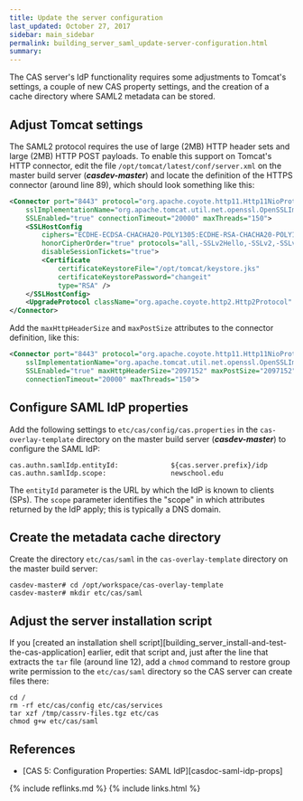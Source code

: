 ```yaml
---
title: Update the server configuration
last_updated: October 27, 2017
sidebar: main_sidebar
permalink: building_server_saml_update-server-configuration.html
summary:
---
```


The CAS server's IdP functionality requires some adjustments to Tomcat's settings, a couple of new CAS property settings, and the creation of a cache directory where SAML2 metadata can be stored.

## Adjust Tomcat settings

The SAML2 protocol requires the use of large (2MB) HTTP header sets and large (2MB) HTTP POST payloads. To enable this support on Tomcat's HTTP connector, edit the file `/opt/tomcat/latest/conf/server.xml` on the master build server (***casdev-master***) and locate the definition of the HTTPS connector (around line 89), which should look something like this:

```xml
<Connector port="8443" protocol="org.apache.coyote.http11.Http11NioProtocol"
    sslImplementationName="org.apache.tomcat.util.net.openssl.OpenSSLImplementation"
    SSLEnabled="true" connectionTimeout="20000" maxThreads="150">
    <SSLHostConfig
        ciphers="ECDHE-ECDSA-CHACHA20-POLY1305:ECDHE-RSA-CHACHA20-POLY1305:ECDHE-ECDSA-AES128-GCM-SHA256:ECDHE-RSA-AES128-GCM-SHA256:ECDHE-ECDSA-AES256-GCM-SHA384:ECDHE-RSA-AES256-GCM-SHA384:DHE-RSA-AES128-GCM-SHA256:DHE-RSA-AES256-GCM-SHA384:ECDHE-ECDSA-AES128-SHA256:ECDHE-RSA-AES128-SHA256:ECDHE-ECDSA-AES128-SHA:ECDHE-RSA-AES256-SHA384:ECDHE-RSA-AES128-SHA:ECDHE-ECDSA-AES256-SHA384:ECDHE-ECDSA-AES256-SHA:ECDHE-RSA-AES256-SHA:DHE-RSA-AES128-SHA256:DHE-RSA-AES128-SHA:DHE-RSA-AES256-SHA256:DHE-RSA-AES256-SHA:ECDHE-ECDSA-DES-CBC3-SHA:ECDHE-RSA-DES-CBC3-SHA:EDH-RSA-DES-CBC3-SHA:AES128-GCM-SHA256:AES256-GCM-SHA384:AES128-SHA256:AES256-SHA256:AES128-SHA:AES256-SHA:DES-CBC3-SHA:!DSS"
        honorCipherOrder="true" protocols="all,-SSLv2Hello,-SSLv2,-SSLv3"
        disableSessionTickets="true">
        <Certificate
            certificateKeystoreFile="/opt/tomcat/keystore.jks"
            certificateKeystorePassword="changeit"
            type="RSA" />
    </SSLHostConfig>
    <UpgradeProtocol className="org.apache.coyote.http2.Http2Protocol" />
</Connector>
```

Add the `maxHttpHeaderSize` and `maxPostSize` attributes to the connector definition, like this:

```xml
<Connector port="8443" protocol="org.apache.coyote.http11.Http11NioProtocol"
    sslImplementationName="org.apache.tomcat.util.net.openssl.OpenSSLImplementation"
    SSLEnabled="true" maxHttpHeaderSize="2097152" maxPostSize="2097152"
    connectionTimeout="20000" maxThreads="150">
```

## Configure SAML IdP properties

Add the following settings to `etc/cas/config/cas.properties` in the `cas-overlay-template` directory on the master build server (***casdev-master***) to configure the SAML IdP:

```properties
cas.authn.samlIdp.entityId:             ${cas.server.prefix}/idp
cas.authn.samlIdp.scope:                newschool.edu
```

The `entityId` parameter is the URL by which the IdP is known to clients (SPs). The `scope` parameter identifies the "scope" in which attributes returned by the IdP apply; this is typically a DNS domain.

## Create the metadata cache directory

Create the directory `etc/cas/saml` in the `cas-overlay-template` directory on the master build server:

```console
casdev-master# cd /opt/workspace/cas-overlay-template
casdev-master# mkdir etc/cas/saml
```

## Adjust the server installation script

If you [created an installation shell script][building_server_install-and-test-the-cas-application] earlier, edit that script and, just after the line that extracts the `tar` file (around line 12), add a `chmod` command to restore group write permission to the `etc/cas/saml` directory so the CAS server can create files there:

```shell
cd /
rm -rf etc/cas/config etc/cas/services
tar xzf /tmp/cassrv-files.tgz etc/cas
chmod g+w etc/cas/saml
```

## References

* [CAS 5: Configuration Properties: SAML IdP][casdoc-saml-idp-props]

{% include reflinks.md %}
{% include links.html %}
